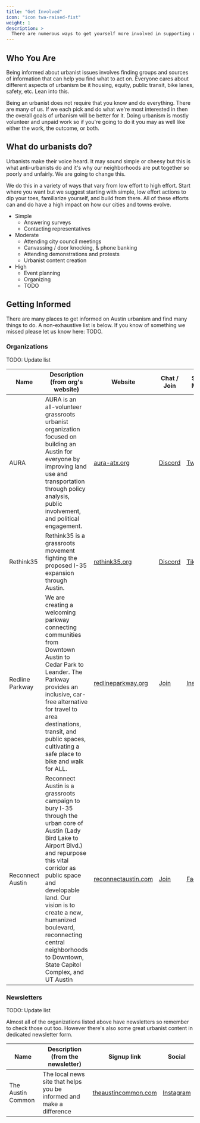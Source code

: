 ```yaml
---
title: "Get Involved"
icon: "icon twa-raised-fist"
weight: 1
description: >
  There are numerous ways to get yourself more involved in supporting urbanist causes. The first steps of which are knowing who you are, what you care about, and getting informed.
---
```

## Who You Are

Being informed about urbanist issues involves finding groups and sources of information that can help you find what to act on. Everyone cares about different aspects of urbanism be it housing, equity, public transit, bike lanes, safety, etc. Lean into this.

Being an urbanist does not require that you know and do everything. There are many of us. If we each pick and do what we're most interested in then the overall goals of urbanism will be better for it. Doing urbanism is mostly volunteer and unpaid work so if you're going to do it you may as well like either the work, the outcome, or both.

## What do urbanists do?

Urbanists make their voice heard. It may sound simple or cheesy but this is what anti-urbanists do and it's why our neighborhoods are put together so poorly and unfairly. We are going to change this.

We do this in a variety of ways that vary from low effort to high effort. Start where you want but we suggest starting with simple, low effort actions to dip your toes, familiarize yourself, and build from there. All of these efforts can and do have a high impact on how our cities and towns evolve.

- Simple
  - Answering surveys
  - Contacting representatives
- Moderate
  - Attending city council meetings
  - Canvassing / door knocking, & phone banking
  - Attending demonstrations and protests
  - Urbanist content creation
- High
  - Event planning
  - Organizing
  - TODO

## Getting Informed

There are many places to get informed on Austin urbanism and find many things to do. A non-exhaustive list is below. If you know of something we missed please let us know here: TODO.

### Organizations

TODO: Update list

| Name             | Description (from org's website)                                                                                                                                                                                                                                                                                                           | Website                                               | Chat / Join                                      | Social Media                                                         | Dip your toes                                                                                |
|------------------|--------------------------------------------------------------------------------------------------------------------------------------------------------------------------------------------------------------------------------------------------------------------------------------------------------------------------------------------|-------------------------------------------------------|--------------------------------------------------|----------------------------------------------------------------------|----------------------------------------------------------------------------------------------|
| AURA             | AURA is an all-volunteer grassroots urbanist organization focused on building an Austin for everyone by improving land use and transportation through policy analysis, public involvement, and political engagement.                                                                                                                       | [aura-atx.org](https://aura-atx.org)                  | [Discord](https://discord.gg/eQqxMV5KMq)         | [Twitter](https://twitter.com/AURAatx)                               | Join their Discord and turn on notifications for the #get-involved channel for things to do! |
| Rethink35        | Rethink35 is a grassroots movement fighting the proposed I-35 expansion through Austin.                                                                                                                                                                                                                                                    | [rethink35.org](https://rethink35.org/)               | [Discord](https://discord.com/invite/pTvvSgUwFf) | [TikTok](https://www.tiktok.com/@rethink35_atx)                      | Join their Discord and turn on notifications for the #calls-to-action channel!               |
| Redline Parkway  | We are creating a welcoming parkway connecting communities from Downtown Austin to Cedar Park to Leander. The Parkway provides an inclusive, car-free alternative for travel to area destinations, transit, and public spaces, cultivating a safe place to bike and walk for ALL.                                                          | [redlineparkway.org](https://www.redlineparkway.org/) | [Join](https://www.redlineparkway.org/join)      | [Instagram](https://www.instagram.com/redlineparkway/)               |                                                                                              |
| Reconnect Austin | Reconnect Austin is a grassroots campaign to bury I-35 through the urban core of Austin (Lady Bird Lake to Airport Blvd.) and repurpose this vital corridor as public space and developable land. Our vision is to create a new, humanized boulevard, reconnecting central neighborhoods to Downtown, State Capitol Complex, and UT Austin | [reconnectaustin.com](https://reconnectaustin.com/)   | [Join](https://reconnectaustin.com/join-us/)     | [Facebook](https://reconnectaustin.com/join-us/?share=facebook&nb=1) |                                                                                              |
### Newsletters

TODO: Update list

Almost all of the organizations listed above have newsletters so remember to check those out too. However there's also some great urbanist content in dedicated newsletter form.

| Name              | Description (from the newsletter)                                    | Signup link                                                   | Social                                                    |
|-------------------|----------------------------------------------------------------------|---------------------------------------------------------------|-----------------------------------------------------------|
| The Austin Common | The local news site that helps you be informed and make a difference | [theaustincommon.com](https://theaustincommon.com/subscribe/) | [Instagram](https://www.instagram.com/the_austin_common/) |
